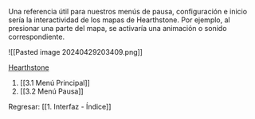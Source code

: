 
Una referencia útil para nuestros menús de pausa, configuración e inicio sería la interactividad de los mapas de Hearthstone. Por ejemplo, al presionar una parte del mapa, se activaría una animación o sonido correspondiente.

![[Pasted image 20240429203409.png]]

[Hearthstone](https://www.youtube.com/watch?v=TDRxNMzsnaQ&ab_channel=Veetcee)

1. [[3.1 Menú Principal]]
2. [[3.2 Menú Pausa]]


Regresar: [[1. Interfaz - Índice]]